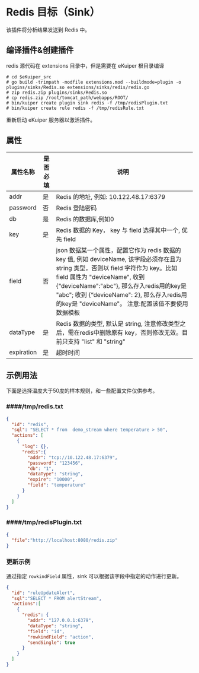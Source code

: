 # Redis 目标（Sink）

该插件将分析结果发送到 Redis 中。
## 编译插件&创建插件

redis 源代码在 extensions 目录中，但是需要在 eKuiper 根目录编译
```shell
# cd $eKuiper_src
# go build -trimpath -modfile extensions.mod --buildmode=plugin -o plugins/sinks/Redis.so extensions/sinks/redis/redis.go
# zip redis.zip plugins/sinks/Redis.so
# cp redis.zip /root/tomcat_path/webapps/ROOT/
# bin/kuiper create plugin sink redis -f /tmp/redisPlugin.txt
# bin/kuiper create rule redis -f /tmp/redisRule.txt
```

重新启动 eKuiper 服务器以激活插件。

## 属性

| 属性名称       | 是否必填 | 说明                                                                                                                                                                                                                                       |
|------------|------|------------------------------------------------------------------------------------------------------------------------------------------------------------------------------------------------------------------------------------------|
| addr       | 是    | Redis 的地址, 例如: 10.122.48.17:6379                                                                                                                                                                                                         |
| password   | 否    | Redis 登陆密码                                                                                                                                                                                                                               |
| db         | 是    | Redis 的数据库,例如0                                                                                                                                                                                                                           |
| key        | 是    | Redis 数据的 Key， key 与 field 选择其中一个, 优先 field                                                                                                                                                                                              |
| field      | 否    | json 数据某一个属性，配置它作为 redis 数据的 key 值, 例如 deviceName, 该字段必须存在且为 string 类型，否则以 field 字符作为 key。比如 field 属性为 "deviceName", 收到 {“deviceName":"abc"}, 那么存入redis用的key是 "abc"; 收到 {“deviceName": 2}, 那么存入redis用的key是 "deviceName"。 注意:配置该值不要使用数据模板 |
| dataType   | 是    | Redis 数据的类型, 默认是 string, 注意修改类型之后，需在redis中删除原有 key，否则修改无效。目前只支持 "list" 和 "string"                                                                                                                                                        |
| expiration | 是    | 超时时间                                                                                                                                                                                                                                     |

## 示例用法

下面是选择温度大于50度的样本规则，和一些配置文件仅供参考。

### ####/tmp/redis.txt
```json
{
  "id": "redis",
  "sql": "SELECT * from  demo_stream where temperature > 50",
  "actions": [
    {
      "log": {},
      "redis":{
        "addr": "tcp://10.122.48.17:6379",
        "password": "123456",
        "db": "1",
        "dataType": "string",
        "expire": "10000",
        "field": "temperature"
      }
    }
  ]
}
```
### ####/tmp/redisPlugin.txt
```json
{
  "file":"http://localhost:8080/redis.zip"
}
```

### 更新示例

通过指定 `rowkindField` 属性，sink 可以根据该字段中指定的动作进行更新。

```json
{
  "id": "ruleUpdateAlert",
  "sql":"SELECT * FROM alertStream",
  "actions":[
    {
      "redis": {
        "addr": "127.0.0.1:6379",
        "dataType": "string",
        "field": "id",
        "rowkindField": "action",
        "sendSingle": true
      }
    }
  ]
}
```